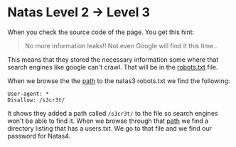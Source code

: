 # Natas Level 2 -> Level 3

When you check the source code of the page. You get this hint:
> No more information leaks!! Not even Google will find it this time..

This means that they stored the necessary information some where that search engines like google can't crawl.
That will be in the [robots.txt](https://developers.google.com/search/docs/crawling-indexing/robots/intro) file.

When we browse the the [path](http://natas3.natas.labs.overthewire.org/robots.txt) to the natas3 robots.txt we find the following:

```text
User-agent: *
Disallow: /s3cr3t/
```

It shows they added a path called `/s3cr3t/` to the file so search engines won't be able to find it. 
When we browse through that [path](http://natas3.natas.labs.overthewire.org/s3cr3t/) we find a directory listing that has a users.txt.
We go to that file and we find our password for Natas4.
